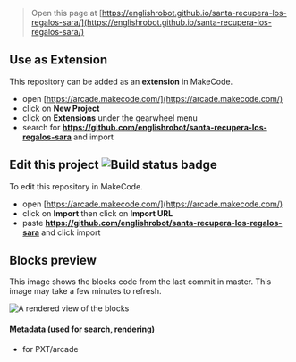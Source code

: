  


> Open this page at [https://englishrobot.github.io/santa-recupera-los-regalos-sara/](https://englishrobot.github.io/santa-recupera-los-regalos-sara/)

## Use as Extension

This repository can be added as an **extension** in MakeCode.

* open [https://arcade.makecode.com/](https://arcade.makecode.com/)
* click on **New Project**
* click on **Extensions** under the gearwheel menu
* search for **https://github.com/englishrobot/santa-recupera-los-regalos-sara** and import

## Edit this project ![Build status badge](https://github.com/englishrobot/santa-recupera-los-regalos-sara/workflows/MakeCode/badge.svg)

To edit this repository in MakeCode.

* open [https://arcade.makecode.com/](https://arcade.makecode.com/)
* click on **Import** then click on **Import URL**
* paste **https://github.com/englishrobot/santa-recupera-los-regalos-sara** and click import

## Blocks preview

This image shows the blocks code from the last commit in master.
This image may take a few minutes to refresh.

![A rendered view of the blocks](https://github.com/englishrobot/santa-recupera-los-regalos-sara/raw/master/.github/makecode/blocks.png)

#### Metadata (used for search, rendering)

* for PXT/arcade
<script src="https://makecode.com/gh-pages-embed.js"></script><script>makeCodeRender("{{ site.makecode.home_url }}", "{{ site.github.owner_name }}/{{ site.github.repository_name }}");</script>
